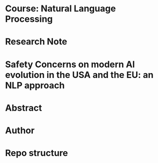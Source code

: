 # Course: Natural Language Processing
# Research Note

# Safety Concerns on modern AI evolution in the USA and the EU: an NLP approach 

# Abstract









# Author

# Repo structure
